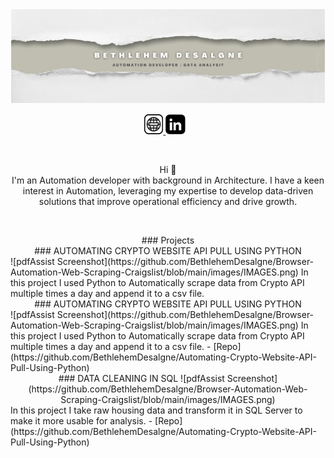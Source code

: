 ![Cover Image](https://github.com/BethlehemDesalgne/bethlehemdesalgne/blob/main/images/cover%20-%20Copy.png)



<div align="center">
  <a href="https://bethlehemdesalgne.github.io/">
    <img src="https://github.com/BethlehemDesalgne/bethlehemdesalgne/blob/main/images/website.png" width="30" alt="Website" title="Visit my website!">
  </a>
  <a href="https://www.linkedin.com/in/bethlehem-desalgne/" style="margin-right: 10px;">
    <img src="https://github.com/BethlehemDesalgne/bethlehemdesalgne/blob/main/images/linkedin.png" width="31.5" alt="LinkedIn" title="Connect on LinkedIn">
  </a>
</div>

<br> <!-- Adds a space before the greeting -->

<div align="center">
Hi 👋
</div>
<div align="center">
I'm an Automation developer with background in Architecture. I have a keen interest in Automation, leveraging my expertise to develop data-driven solutions that improve operational efficiency and drive growth. 
</div>

<br> <!-- Adds a space before the greeting -->


<div align="center">
### Projects
</div>


<div align="center">
### AUTOMATING CRYPTO WEBSITE API PULL USING PYTHON
</div>
![pdfAssist Screenshot](https://github.com/BethlehemDesalgne/Browser-Automation-Web-Scraping-Craigslist/blob/main/images/IMAGES.png)
In this project I used Python to Automatically scrape data from Crypto API multiple times a day and append it to a csv file.

<div align="center">
### AUTOMATING CRYPTO WEBSITE API PULL USING PYTHON
</div>
![pdfAssist Screenshot](https://github.com/BethlehemDesalgne/Browser-Automation-Web-Scraping-Craigslist/blob/main/images/IMAGES.png)
In this project I used Python to Automatically scrape data from Crypto API multiple times a day and append it to a csv file.
- [Repo](https://github.com/BethlehemDesalgne/Automating-Crypto-Website-API-Pull-Using-Python)


<div align="center">
### DATA CLEANING IN SQL
![pdfAssist Screenshot](https://github.com/BethlehemDesalgne/Browser-Automation-Web-Scraping-Craigslist/blob/main/images/IMAGES.png)
</div>
In this project I take raw housing data and transform it in SQL Server to make it more usable for analysis.
- [Repo](https://github.com/BethlehemDesalgne/Automating-Crypto-Website-API-Pull-Using-Python)
